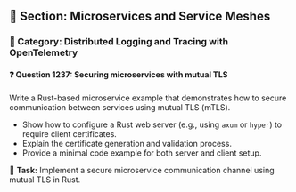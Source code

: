 ## 📘 Section: Microservices and Service Meshes
### 🔹 Category: Distributed Logging and Tracing with OpenTelemetry
#### ❓ Question 1237: Securing microservices with mutual TLS

Write a Rust-based microservice example that demonstrates how to secure communication between services using mutual TLS (mTLS).

- Show how to configure a Rust web server (e.g., using `axum` or `hyper`) to require client certificates.
- Explain the certificate generation and validation process.
- Provide a minimal code example for both server and client setup.

🔧 **Task:** Implement a secure microservice communication channel using mutual TLS in Rust.
